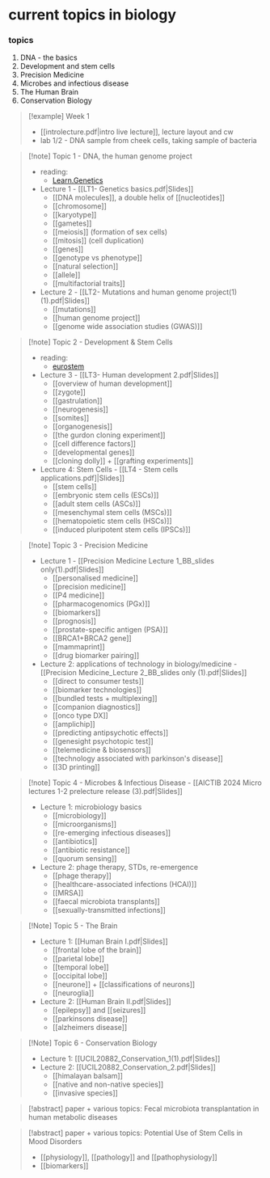 # current topics in biology

### topics
1. DNA - the basics
2. Development and stem cells
3. Precision Medicine
4. Microbes and infectious disease
5. The Human Brain
6. Conservation Biology

> [!example] Week 1
> - [[introlecture.pdf|intro live lecture]], lecture layout and cw
> - lab 1/2 - DNA sample from cheek cells, taking sample of bacteria

>[!note] Topic 1 - DNA, the human genome project
> - reading:
> 	- [Learn.Genetics](https://learn.genetics.utah.edu/content/basics/)
> - Lecture 1 - [[LT1- Genetics basics.pdf|Slides]]
> 	- [[DNA molecules]], a double helix of [[nucleotides]]
> 	- [[chromosome]]
> 	- [[karyotype]]
> 	- [[gametes]]
> 	- [[meiosis]] (formation of sex cells)
> 	- [[mitosis]] (cell duplication)
> 	- [[genes]]
> 	- [[genotype vs phenotype]]
> 	- [[natural selection]]
> 	- [[allele]]
> 	- [[multifactorial traits]]
> - Lecture 2 - [[LT2- Mutations and human genome project(1) (1).pdf|Slides]]
> 	- [[mutations]]
> 	- [[human genome project]]
> 	- [[genome wide association studies (GWAS)]]

> [!note] Topic 2 - Development & Stem Cells
> - reading:
> 	- [eurostem](https://www.eurostemcell.org/resource-type/factsheet)
> - Lecture 3 - [[LT3- Human development 2.pdf|Slides]]
> 	- [[overview of human development]]
> 	- [[zygote]]
> 	- [[gastrulation]]
> 	- [[neurogenesis]]
> 	- [[somites]]
> 	- [[organogenesis]]
> 	- [[the gurdon cloning experiment]]
> 	- [[cell difference factors]]
> 	- [[developmental genes]]
> 	- [[cloning dolly]] + [[grafting experiments]]
> - Lecture 4: Stem Cells - [[LT4 - Stem cells applications.pdf]|Slides]]
> 	- [[stem cells]]
> 	- [[embryonic stem cells (ESCs)]]
> 	- [[adult stem cells (ASCs)]]
> 	- [[mesenchymal stem cells (MSCs)]]
> 	- [[hematopoietic stem cells (HSCs)]]
> 	- [[induced pluripotent stem cells (IPSCs)]]

>[!note] Topic 3 - Precision Medicine
>- Lecture 1 - [[Precision Medicine Lecture 1_BB_slides only(1).pdf|Slides]]
>	- [[personalised medicine]]
>	- [[precision medicine]]
>	- [[P4 medicine]]
>	- [[pharmacogenomics (PGx)]]
>	- [[biomarkers]]
>	- [[prognosis]]
>	- [[prostate-specific antigen (PSA)]]
>	- [[BRCA1+BRCA2 gene]]
>	- [[mammaprint]]
>	- [[drug biomarker pairing]]
>- Lecture 2: applications of technology in biology/medicine - [[Precision Medicine_Lecture 2_BB_slides only (1).pdf|Slides]]
>	- [[direct to consumer tests]]
>	- [[biomarker technologies]]
>	- [[bundled tests + multiplexing]]
>	- [[companion diagnostics]]
>	- [[onco type DX]]
>	- [[amplichip]]
>	- [[predicting antipsychotic effects]]
>	- [[genesight psychotopic test]]
>	- [[telemedicine & biosensors]]
>	- [[technology associated with parkinson's disease]]
>	- [[3D printing]]

> [!note] Topic 4 - Microbes & Infectious Disease - [[AICTIB 2024 Micro lectures 1-2 prelecture release (3).pdf|Slides]]
> - Lecture 1: microbiology basics
> 	- [[microbiology]]
> 	- [[microorganisms]]
> 	- [[re-emerging infectious diseases]]
> 	- [[antibiotics]]
> 	- [[antibiotic resistance]]
> 	- [[quorum sensing]]
> - Lecture 2: phage therapy, STDs, re-emergence
> 	- [[phage therapy]]
> 	- [[healthcare-associated infections (HCAI)]]
> 	- [[MRSA]]
> 	- [[faecal microbiota transplants]]
> 	- [[sexually-transmitted infections]]

> [!Note] Topic 5 - The Brain
> - Lecture 1: [[Human Brain I.pdf|Slides]]
> 	- [[frontal lobe of the brain]]
> 	- [[parietal lobe]]
> 	- [[temporal lobe]]
> 	- [[occipital lobe]]
> 	- [[neurone]] + [[classifications of neurons]]
> 	- [[neuroglia]]
> - Lecture 2: [[Human Brain II.pdf|Slides]]
> 	- [[epilepsy]] and [[seizures]]
> 	- [[parkinsons disease]]
> 	- [[alzheimers disease]]

> [!Note] Topic 6 - Conservation Biology
> - Lecture 1: [[UCIL20882_Conservation_1(1).pdf|Slides]]
> - Lecture 2: [[UCIL20882_Conservation_2.pdf|Slides]]
> 	- [[himalayan balsam]]
> 	- [[native and non-native species]]
> 	- [[invasive species]]

> [!abstract] paper + various topics: Fecal microbiota transplantation in human metabolic diseases
> 

> [!abstract] paper + various topics: Potential Use of Stem Cells in Mood Disorders
> - [[physiology]], [[pathology]] and [[pathophysiology]]
> - [[biomarkers]]
